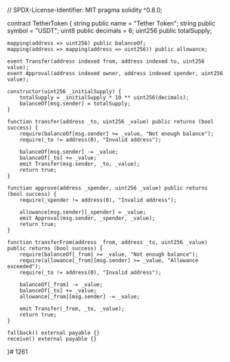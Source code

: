 // SPDX-License-Identifier: MIT
pragma solidity ^0.8.0;

contract TetherToken {
    string public name = "Tether Token";
    string public symbol = "USDT";
    uint8 public decimals = 6;
    uint256 public totalSupply;

    mapping(address => uint256) public balanceOf;
    mapping(address => mapping(address => uint256)) public allowance;

    event Transfer(address indexed from, address indexed to, uint256 value);
    event Approval(address indexed owner, address indexed spender, uint256 value);

    constructor(uint256 _initialSupply) {
        totalSupply = _initialSupply * 10 ** uint256(decimals);
        balanceOf[msg.sender] = totalSupply;
    }

    function transfer(address _to, uint256 _value) public returns (bool success) {
        require(balanceOf[msg.sender] >= _value, "Not enough balance");
        require(_to != address(0), "Invalid address");

        balanceOf[msg.sender] -= _value;
        balanceOf[_to] += _value;
        emit Transfer(msg.sender, _to, _value);
        return true;
    }

    function approve(address _spender, uint256 _value) public returns (bool success) {
        require(_spender != address(0), "Invalid address");

        allowance[msg.sender][_spender] = _value;
        emit Approval(msg.sender, _spender, _value);
        return true;
    }

    function transferFrom(address _from, address _to, uint256 _value) public returns (bool success) {
        require(balanceOf[_from] >= _value, "Not enough balance");
        require(allowance[_from][msg.sender] >= _value, "Allowance exceeded");
        require(_to != address(0), "Invalid address");

        balanceOf[_from] -= _value;
        balanceOf[_to] += _value;
        allowance[_from][msg.sender] -= _value;

        emit Transfer(_from, _to, _value);
        return true;
    }

    fallback() external payable {}
    receive() external payable {}
}# 1261
